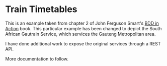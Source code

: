 Train Timetables
================

This is an example taken from chapter 2 of John Ferguson Smart's [BDD in Action](https://www.manning.com/books/bdd-in-action) book. This
particular example has been changed to depict the South African Gautrain Service, which
services the Gauteng Metropolitan area.

I have done additional work to expose the original services through a REST API.

More documentation to follow.